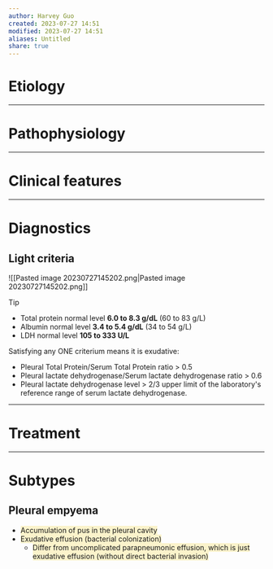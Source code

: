 ```yaml
---
author: Harvey Guo
created: 2023-07-27 14:51
modified: 2023-07-27 14:51
aliases: Untitled
share: true
---
```

# Etiology


---
# Pathophysiology


---
# Clinical features


---
# Diagnostics
## Light criteria
![[Pasted image 20230727145202.png|Pasted image 20230727145202.png]]
>[!tip] 
>- Total protein normal level **6.0 to 8.3 g/dL** (60 to 83 g/L)
>- Albumin normal level **3.4 to 5.4 g/dL** (34 to 54 g/L)
>- LDH normal level **105 to 333 U/L**

Satisfying any ONE criterium means it is exudative:
- Pleural Total Protein/Serum Total Protein ratio > 0.5
- Pleural lactate dehydrogenase/Serum lactate dehydrogenase ratio > 0.6
- Pleural lactate dehydrogenase level > 2/3 upper limit of the laboratory's reference range of serum lactate dehydrogenase.

---
# Treatment


---
# Subtypes
## Pleural empyema
- <span style="background:rgba(240, 200, 0, 0.2)">Accumulation of pus in the pleural cavity</span>
- <span style="background:rgba(240, 200, 0, 0.2)">Exudative effusion (bacterial colonization)</span>
	- <span style="background:rgba(240, 200, 0, 0.2)">Differ from uncomplicated parapneumonic effusion, which is just exudative effusion (without direct bacterial invasion)</span>